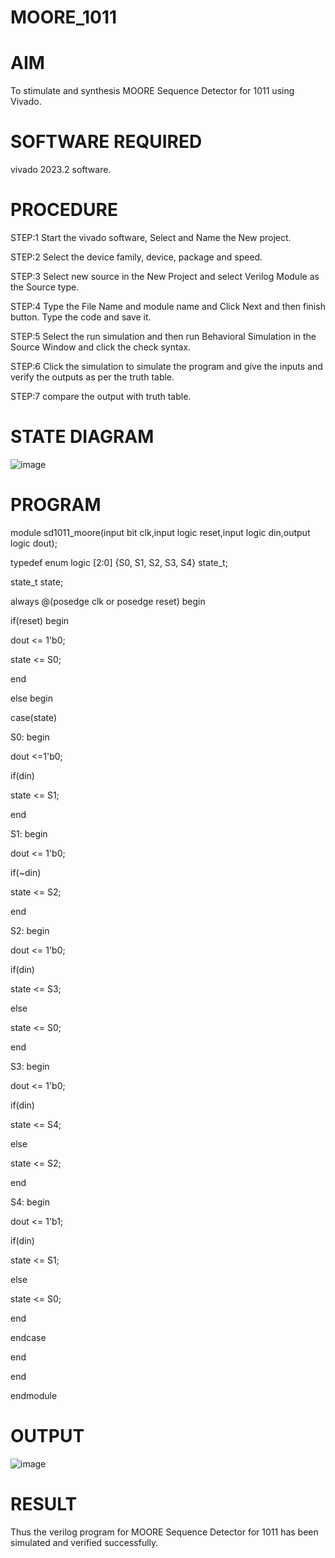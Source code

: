 # MOORE_1011
# AIM
To stimulate and synthesis MOORE Sequence Detector for 1011 using Vivado.

# SOFTWARE REQUIRED
vivado 2023.2 software.

# PROCEDURE
STEP:1 Start the vivado software, Select and Name the New project.

STEP:2 Select the device family, device, package and speed.

STEP:3 Select new source in the New Project and select Verilog Module as the Source type.

STEP:4 Type the File Name and module name and Click Next and then finish button. Type the code and save it.

STEP:5 Select the run simulation and then run Behavioral Simulation in the Source Window and click the check syntax.

STEP:6 Click the simulation to simulate the program and give the inputs and verify the outputs as per the truth table.

STEP:7 compare the output with truth table.
# STATE DIAGRAM
![image](https://github.com/RESMIRNAIR/MOORE_1011/assets/154305926/4c056127-254f-4b9a-88d1-5486b2577ba3)
# PROGRAM
module sd1011_moore(input bit clk,input logic reset,input logic din,output logic dout);

typedef enum logic [2:0] {S0, S1, S2, S3, S4} state_t;

state_t state;

always @(posedge clk or posedge reset) begin

if(reset) begin

dout <= 1'b0;

state <= S0;

end

else begin

case(state)
      
S0: begin

dout <=1'b0;

if(din)

state <= S1;

end

S1: begin

dout <= 1'b0;

if(~din)

state <= S2;

end

S2: begin

dout <= 1'b0;

if(din)

state <= S3;

else

state <= S0;

end

S3: begin

dout <= 1'b0;

if(din)

state <= S4;

else

state <= S2;

end

S4: begin

dout <= 1'b1;

if(din)

state <= S1;

else

state <= S0;

end

endcase

end

end

endmodule
# OUTPUT
![image](https://github.com/trishasailendran/MOORE_1011/assets/87655678/a9fd1f8b-d8f5-4c5a-b4fa-2213dcadaccc)

# RESULT
Thus the verilog program for MOORE Sequence Detector for 1011 has been simulated and verified successfully.


